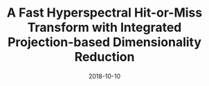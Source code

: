 ---
title: "A Fast Hyperspectral Hit-or-Miss Transform with Integrated Projection-based Dimensionality Reduction"
collection: publications
permalink: /publication/2018-hsi
date: 2018-10-10
venue: 'Hyperspectral Imaging and Applications, 2018, Coventry, UK'
paperurl: '/files/papers/2018_HSI_FastHyperHMT.pdf'
link: 'https://pureportal.strath.ac.uk/en/publications/a-fast-hyperspectral-hit-or-miss-transform-with-integrated-projec'
slides: 
code: 
github: 
citation: 'Fraser Macfarlane, Paul Murray, Stephen Marshall and Henry White, "A fast hyperspectral hit-or-miss transform with integrated projection-based dimensionality reduction," <i>Hyperspectral Imaging and Applications</i>, 2018.' 
---
